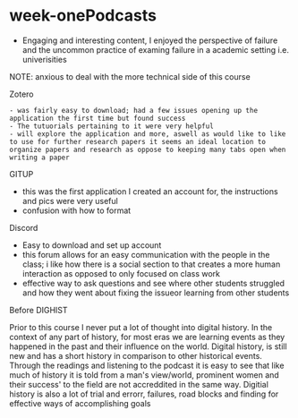 # week-onePodcasts
 - Engaging and interesting content, I enjoyed the perspective of failure and the uncommon practice of examing failure in a academic setting i.e. univerisities
 
 NOTE: anxious to deal with the more technical side of this course 

Zotero
 
 	- was fairly easy to download; had a few issues opening up the application the first time but found success
	- The tutuorials pertaining to it were very helpful
	- will explore the application and more, aswell as would like to like to use for further research papers it seems an ideal location to organize papers and research as oppose to keeping many tabs open when writing a paper


GITUP
  - this was the first application I created an account for, the instructions and pics were very useful
  - confusion with how to format 

Discord
- Easy to download and set up account 
- this forum allows for an easy communication with the people in the class; i like how there is a social section to that creates a more human interaction as opposed to only focused on class work 
- effective way to ask questions and see where other students struggled and how they went about fixing the issueor learning from other students

Before DIGHIST

Prior to this course I never put a lot of thought into digital history. In the context of any part of history, 
for most eras we are learning events as they happened in the past and their influence on the world. Digital history, 
is still new and has a short history in comparison to other historical events. Through the readings and listening to the podcast
it is easy to see that like much of history it is told from a man's view/world, prominent women and their success' to the field are not 
accreddited in the same way. Digitial history is also a lot of trial and errorr, failures, road blocks and finding for effective ways of accomplishing goals 
